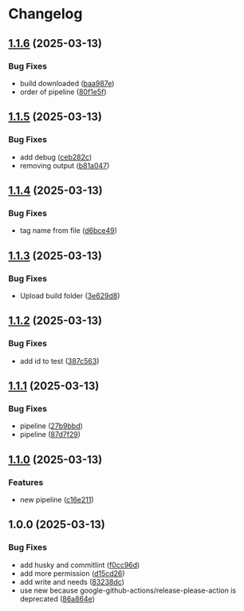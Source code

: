 # Changelog

## [1.1.6](https://github.com/Lhuckaz/pipeline-cicd-web-application-new/compare/v1.1.5...v1.1.6) (2025-03-13)


### Bug Fixes

* build downloaded ([baa987e](https://github.com/Lhuckaz/pipeline-cicd-web-application-new/commit/baa987e887dfec5c7b676d81e465579eb5b1903c))
* order of pipeline ([80f1e5f](https://github.com/Lhuckaz/pipeline-cicd-web-application-new/commit/80f1e5fee77ac142118f10ba3f430d675a126f62))

## [1.1.5](https://github.com/Lhuckaz/pipeline-cicd-web-application-new/compare/v1.1.4...v1.1.5) (2025-03-13)


### Bug Fixes

* add debug ([ceb282c](https://github.com/Lhuckaz/pipeline-cicd-web-application-new/commit/ceb282cc46d1785617612ce7f37fc472f10519e1))
* removing output ([b81a047](https://github.com/Lhuckaz/pipeline-cicd-web-application-new/commit/b81a04737e797e54f2923c33cc8890fe949f089f))

## [1.1.4](https://github.com/Lhuckaz/pipeline-cicd-web-application-new/compare/v1.1.3...v1.1.4) (2025-03-13)


### Bug Fixes

* tag name from file ([d6bce49](https://github.com/Lhuckaz/pipeline-cicd-web-application-new/commit/d6bce49f329f54e4b8af8bd229da7ebea52ad461))

## [1.1.3](https://github.com/Lhuckaz/pipeline-cicd-web-application-new/compare/v1.1.2...v1.1.3) (2025-03-13)


### Bug Fixes

* Upload build folder ([3e629d8](https://github.com/Lhuckaz/pipeline-cicd-web-application-new/commit/3e629d8e3410c8c2b207a7b45ee0423bc3b7185b))

## [1.1.2](https://github.com/Lhuckaz/pipeline-cicd-web-application-new/compare/v1.1.1...v1.1.2) (2025-03-13)


### Bug Fixes

* add id to test ([387c563](https://github.com/Lhuckaz/pipeline-cicd-web-application-new/commit/387c5636a651d886055f1603c10ec47a0419f864))

## [1.1.1](https://github.com/Lhuckaz/pipeline-cicd-web-application-new/compare/v1.1.0...v1.1.1) (2025-03-13)


### Bug Fixes

* pipeline ([27b9bbd](https://github.com/Lhuckaz/pipeline-cicd-web-application-new/commit/27b9bbd3ca7072867d297d5763ae607487fb044c))
* pipeline ([87d7f29](https://github.com/Lhuckaz/pipeline-cicd-web-application-new/commit/87d7f29f3c9ebe09ec5c7664e1aeb9edc4fcdeab))

## [1.1.0](https://github.com/Lhuckaz/pipeline-cicd-web-application-new/compare/v1.0.0...v1.1.0) (2025-03-13)


### Features

* new pipeline ([c16e211](https://github.com/Lhuckaz/pipeline-cicd-web-application-new/commit/c16e2116dd0e46a9c50721d510c886767f2b8f87))

## 1.0.0 (2025-03-13)


### Bug Fixes

* add husky and commitlint ([f0cc96d](https://github.com/Lhuckaz/pipeline-cicd-web-application-new/commit/f0cc96d0efd8f41f88e5edd1dbd0786ce80252fc))
* add more permission ([d15cd26](https://github.com/Lhuckaz/pipeline-cicd-web-application-new/commit/d15cd26139e5be1bb56bbe9af3c13ec67aea67d3))
* add write and needs ([83238dc](https://github.com/Lhuckaz/pipeline-cicd-web-application-new/commit/83238dcf6b15ba3437c695942d3d1ec6abc11464))
* use new because google-github-actions/release-please-action is deprecated ([86a864e](https://github.com/Lhuckaz/pipeline-cicd-web-application-new/commit/86a864ea20caa1597f31492067f80c956758db7b))

